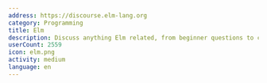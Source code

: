```yaml
---
address: https://discourse.elm-lang.org
category: Programming
title: Elm
description: Discuss anything Elm related, from beginner questions to compiler design.
userCount: 2559
icon: elm.png
activity: medium
language: en
---
```

